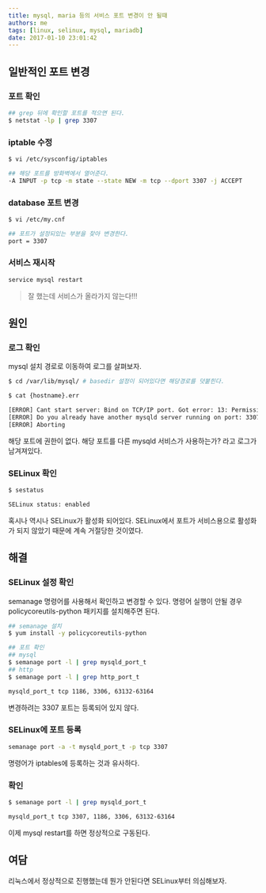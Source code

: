 ```yaml
---
title: mysql, maria 등의 서비스 포트 변경이 안 될때
authors: me
tags: [linux, selinux, mysql, mariadb]
date: 2017-01-10 23:01:42
---
```


## 일반적인 포트 변경

### 포트 확인

```bash
## grep 뒤에 확인할 포트를 적으면 된다.
$ netstat -lp | grep 3307
```

### iptable 수정

```bash
$ vi /etc/sysconfig/iptables

## 해당 포트를 방화벽에서 열어준다.
-A INPUT -p tcp -m state --state NEW -m tcp --dport 3307 -j ACCEPT
```

### database 포트 변경

```bash
$ vi /etc/my.cnf

## 포트가 설정되있는 부분을 찾아 변경한다.
port = 3307
```

### 서비스 재시작

```bash
service mysql restart
```

> 잘 했는데 서비스가 올라가지 않는다!!!

## 원인

### 로그 확인

mysql 설치 경로로 이동하여 로그를 살펴보자.

```bash
$ cd /var/lib/mysql/ # basedir 설정이 되어있다면 해당경로를 덧붙힌다.

$ cat {hostname}.err

[ERROR] Cant start server: Bind on TCP/IP port. Got error: 13: Permission denied
[ERROR] Do you already have another mysqld server running on port: 3307 ?
[ERROR] Aborting
```

해당 포트에 권한이 없다. 해당 포트를 다른 mysqld 서비스가 사용하는가? 라고 로그가 남겨져있다.

### SELinux 확인

```bash
$ sestatus

SELinux status: enabled
```

혹시나 역시나 SELinux가 활성화 되어있다.
SELinux에서 포트가 서비스용으로 활성화가 되지 않았기 때문에 계속 거절당한 것이였다.

## 해결

### SELinux 설정 확인

semanage 명령어를 사용해서 확인하고 변경할 수 있다.
명령어 실행이 안될 경우 policycoreutils-python 패키지를 설치해주면 된다.

```bash
## semanage 설치
$ yum install -y policycoreutils-python

## 포트 확인
## mysql
$ semanage port -l | grep mysqld_port_t
## http
$ semanage port -l | grep http_port_t

mysqld_port_t tcp 1186, 3306, 63132-63164
```

변경하려는 3307 포트는 등록되어 있지 않다.

### SELinux에 포트 등록

```bash
semanage port -a -t mysqld_port_t -p tcp 3307
```

명령어가 iptables에 등록하는 것과 유사하다.

### 확인

```bash
$ semanage port -l | grep mysqld_port_t

mysqld_port_t tcp 3307, 1186, 3306, 63132-63164
```

이제 mysql restart를 하면 정상적으로 구동된다.

## 여담

리눅스에서 정상적으로 진행했는데 뭔가 안된다면 SELinux부터 의심해보자.
